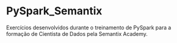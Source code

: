 # PySpark_Semantix
Exercícios desenvolvidos durante o treinamento de PySpark para a formação de Cientista de Dados pela Semantix Academy.
